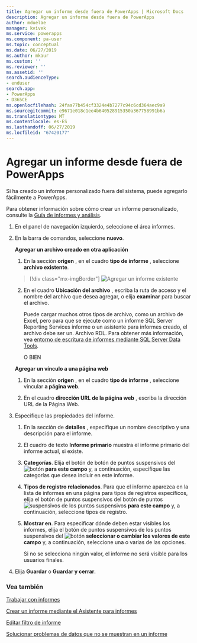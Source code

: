 ```yaml
---
title: Agregar un informe desde fuera de PowerApps | Microsoft Docs
description: Agregar un informe desde fuera de PowerApps
author: mduelae
manager: kvivek
ms.service: powerapps
ms.component: pa-user
ms.topic: conceptual
ms.date: 06/27/2019
ms.author: mkaur
ms.custom: ''
ms.reviewer: ''
ms.assetid: ''
search.audienceType:
- enduser
search.app:
- PowerApps
- D365CE
ms.openlocfilehash: 24faa77b454cf3324e4b7277c94c6cd364aec9a9
ms.sourcegitcommit: e9671e018c1ee4b640528915350a367758991b6a
ms.translationtype: MT
ms.contentlocale: es-ES
ms.lasthandoff: 06/27/2019
ms.locfileid: "67420177"
---
```

# <a name="add-a-report-from-outside-powerapps"></a>Agregar un informe desde fuera de PowerApps

Si ha creado un informe personalizado fuera del sistema, puede agregarlo fácilmente a PowerApps.

Para obtener información sobre cómo crear un informe personalizado, consulte la [Guía de informes y análisis](https://docs.microsoft.com/en-us/dynamics365/customer-engagement/analytics/get-started-writing-reports).

1. En el panel de navegación izquierdo, seleccione el área informes. 
2. En la barra de comandos, seleccione **nuevo**.
  
   **Agregar un archivo creado en otra aplicación**  
  
   1. En la sección **origen** , en el cuadro **tipo de informe** , seleccione **archivo existente**.  
   
     > [!div class="mx-imgBorder"]
     > ![Agregar un informe existente](media/add_existing_report.png "Agregar un informe existente")
  
   2. En el cuadro **Ubicación del archivo** , escriba la ruta de acceso y el nombre del archivo que desea agregar, o elija **examinar** para buscar el archivo. 
   
      Puede cargar muchos otros tipos de archivo, como un archivo de Excel, pero para que se ejecute como un informe SQL Server Reporting Services informe o un asistente para informes creado, el archivo debe ser un. Archivo RDL. Para obtener más información, vea [entorno de escritura de informes mediante SQL Server Data Tools](https://docs.microsoft.com/en-us/dynamics365/customer-engagement/analytics/report-writing-environment-using-sql-server-data-tools).
  
      O BIEN  
  
   **Agregar un vínculo a una página web**  
  
   1.  En la sección **origen** , en el cuadro **tipo de informe** , seleccione vincular **a página web**.  
  
   2.  En el cuadro **dirección URL de la página web** , escriba la dirección URL de la Página Web.  
  
3. Especifique las propiedades del informe.
  
   1.  En la sección de **detalles** , especifique un nombre descriptivo y una descripción para el informe.  
  
   2.  El cuadro de texto **Informe primario** muestra el informe primario del informe actual, si existe.  
  
   3. **Categorías**. Elija el botón de botón de puntos suspensivos del ![botón](media/ellipsis-button.png "de puntos suspensivos") **para este campo** y, a continuación, especifique las categorías que desea incluir en este informe.  
  
   4. **Tipos de registro relacionados**. Para que el informe aparezca en la lista de informes en una página para tipos de registros específicos, elija el botón de puntos suspensivos del botón de puntos ![](media/ellipsis-button.png "suspensivos") de los puntos suspensivos **para este campo** y, a continuación, seleccione tipos de registro.  
  
   5. **Mostrar en**. Para especificar dónde deben estar visibles los informes, elija el botón de puntos suspensivos de los puntos suspensivos del ![botón](media/ellipsis-button.png "") **seleccionar o cambiar los valores de este campo** y, a continuación, seleccione una o varias de las opciones.  
  
        Si no se selecciona ningún valor, el informe no será visible para los usuarios finales.  
  
4. Elija **Guardar** o **Guardar y cerrar**.  




### <a name="see-also"></a>Vea también
[Trabajar con informes](work-with-reports.md) 

[Crear un informe mediante el Asistente para informes](create-report-with-wizard.md)

[Editar filtro de informe](edit-report-filter.md)

[Solucionar problemas de datos que no se muestran en un informe](troubleshoot-reports.md)

